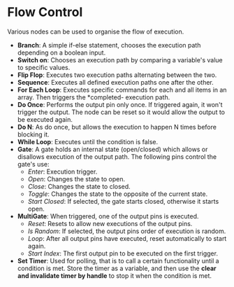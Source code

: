 # Flow Control

Various nodes can be used to organise the flow of execution.

- **Branch**: A simple if-else statement, chooses the execution path depending on a boolean input.
- **Switch on**: Chooses an execution path by comparing a variable's value to specific values.
- **Flip Flop**: Executes two execution paths alternating between the two.
- **Sequence**: Executes all defined execution paths one after the other.
- **For Each Loop**: Executes specific commands for each and all items in an array. Then triggers the *completed- execution path.
- **Do Once**: Performs the output pin only once. If triggered again, it won't trigger the output. The node can be reset so it would allow the output to be executed again.
- **Do N**: As do once, but allows the execution to happen N times before blocking it.
- **While Loop**: Executes until the condition is false.
- **Gate**: A gate holds an internal state (open/closed) which allows or disallows execution of the output path. The following pins control the gate's use:
  - *Enter*: Execution trigger.
  - *Open*: Changes the state to open.
  - *Close*: Changes the state to closed.
  - *Toggle*: Changes the state to the opposite of the current state.
  - *Start Closed*: If selected, the gate starts closed, otherwise it starts open.
- **MultiGate**: When triggered, one of the output pins is executed.
  - *Reset*: Resets to allow new executions of the output pins.
  - *Is Random*: If selected, the output pins order of execution is random.
  - *Loop*: After all output pins have executed, reset automatically to start again.
  - *Start Index*: The first output pin to be executed on the first trigger.
- **Set Timer**: Used for polling, that is to call a certain functionality until a condition is met. Store the timer as a variable, and then use the **clear and invalidate timer by handle** to stop it when the condition is met.
